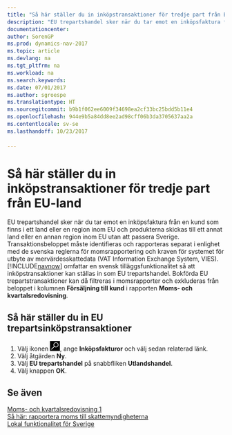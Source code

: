 ```yaml
---
title: "Så här ställer du in inköpstransaktioner för tredje part från EU-land"
description: "EU trepartshandel sker när du tar emot en inköpsfaktura från en kund som finns i ett land eller en region inom EU och produkterna skickas till ett annat land eller en annan region inom EU utan att passera Sverige."
documentationcenter: 
author: SorenGP
ms.prod: dynamics-nav-2017
ms.topic: article
ms.devlang: na
ms.tgt_pltfrm: na
ms.workload: na
ms.search.keywords: 
ms.date: 07/01/2017
ms.author: sgroespe
ms.translationtype: HT
ms.sourcegitcommit: b9b1f062ee6009f34698ea2cf33bc25bdd5b11e4
ms.openlocfilehash: 944e9b5a84dd8ee2ad98cff06b3da3705637aa2a
ms.contentlocale: sv-se
ms.lasthandoff: 10/23/2017

---
```

# <a name="how-to-set-up-eu-third-party-purchase-transactions"></a>Så här ställer du in inköpstransaktioner för tredje part från EU-land
EU trepartshandel sker när du tar emot en inköpsfaktura från en kund som finns i ett land eller en region inom EU och produkterna skickas till ett annat land eller en annan region inom EU utan att passera Sverige. Transaktionsbeloppet måste identifieras och rapporteras separat i enlighet med de svenska reglerna för momsrapportering och kraven för systemet för utbyte av mervärdesskattedata (VAT Information Exchange System, VIES). [!INCLUDE[navnow](../../includes/navnow_md.md)] omfattar en svensk tilläggsfunktionalitet så att inköpstransaktioner kan ställas in som EU trepartshandel. Bokförda EU trepartstransaktioner kan då filtreras i momsrapporter och exkluderas från beloppet i kolumnen **Försäljning till kund** i rapporten **Moms- och kvartalsredovisning**.  

## <a name="to-set-up-eu-third-party-purchase-transactions"></a>Så här ställer du in EU trepartsinköpstransaktioner  

1.  Välj ikonen ![Söka efter sida eller rapport](../../media/ui-search/search_small.png "ikonen Söka efter sida eller rapport"), ange **Inköpsfakturor** och välj sedan relaterad länk.  
2.  Välj åtgärden **Ny**.  
3.  Välj **EU trepartshandel** på snabbfliken **Utlandshandel**.  
4.  Välj knappen **OK**.  

## <a name="see-also"></a>Se även  
 [Moms- och kvartalsredovisning 1](-$-r_19-vat-vies-declaration-tax-auth-$-1.md)   
 [Så här: rapportera moms till skattemyndigheterna](../../finance-how-report-vat.md)   
 [Lokal funktionalitet för Sverige](sweden-local-functionality.md)

